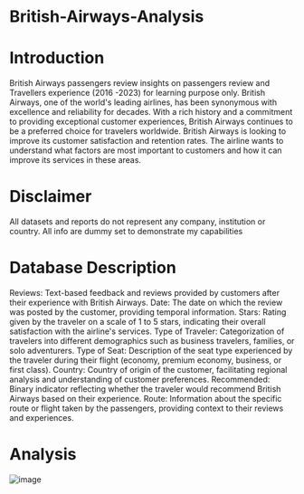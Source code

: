 # British-Airways-Analysis
# Introduction
British Airways passengers review insights on passengers review and Travellers experience (2016 -2023) for learning purpose only.
British Airways, one of the world's leading airlines, has been synonymous with excellence and reliability for decades. With a rich history and a commitment to providing exceptional customer experiences, British Airways continues to be a preferred choice for travelers worldwide.
British Airways is looking to improve its customer satisfaction and retention rates. The airline wants to understand what factors are most important to customers and how it can improve its services in these areas.
# Disclaimer
All datasets and reports do not represent any company, institution or country. All info are dummy set to demonstrate my capabilities
# Database Description
Reviews: Text-based feedback and reviews provided by customers after their experience with British Airways.
Date: The date on which the review was posted by the customer, providing temporal information.
Stars: Rating given by the traveler on a scale of 1 to 5 stars, indicating their overall satisfaction with the airline's services.
Type of Traveler: Categorization of travelers into different demographics such as business travelers, families, or solo adventurers.
Type of Seat: Description of the seat type experienced by the traveler during their flight (economy, premium economy, business, or first class).
Country: Country of origin of the customer, facilitating regional analysis and understanding of customer preferences.
Recommended: Binary indicator reflecting whether the traveler would recommend British Airways based on their experience.
Route: Information about the specific route or flight taken by the passengers, providing context to their reviews and experiences.
# Analysis
![image](https://github.com/Mizlizzy/British-Airways-Analysis/assets/125541494/d42ef129-73b2-4274-b146-06a699b902b1)

